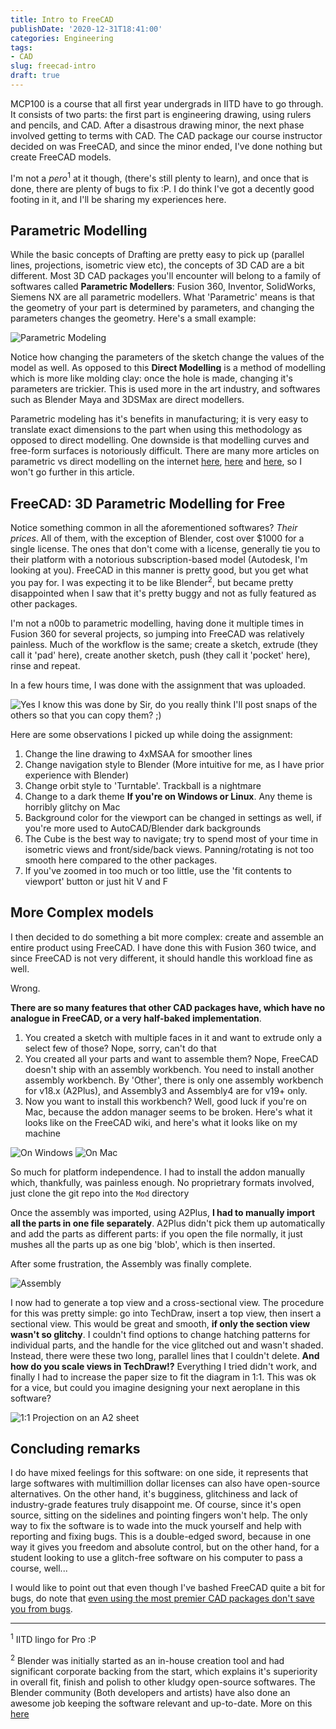 ```yaml
---
title: Intro to FreeCAD
publishDate: '2020-12-31T18:41:00'
categories: Engineering
tags:
- CAD
slug: freecad-intro
draft: true
---
```


MCP100 is a course that all first year undergrads in IITD have to go through. 
It consists of two parts: the first part is engineering drawing, using rulers
and pencils, and CAD. After a disastrous drawing minor, the next phase involved
getting to terms with CAD. The CAD package our course instructor decided on was
FreeCAD, and since the minor ended, I've done nothing but create FreeCAD models.

I'm not a *pero*<sup>1</sup> at it though, (there's still plenty to learn), and 
once that is done, there are plenty of bugs to fix :P. I do think I've got a 
decently good footing in it, and I'll be sharing my experiences here.

## Parametric Modelling

While the basic concepts of Drafting are pretty easy to pick up (parallel lines,
projections, isometric view etc), the concepts of 3D CAD are a bit different. 
Most 3D CAD packages you'll encounter will belong to a family of softwares 
called **Parametric Modellers**: Fusion 360, Inventor, SolidWorks, Siemens NX are
all parametric modellers. What 'Parametric' means is that the geometry of your 
part is determined by parameters, and changing the parameters changes the 
geometry. Here's a small example: 

![Parametric Modeling](/articles/2020/res/parametric_modelling.gif)

Notice how changing the parameters of the sketch change the values of the model
as well. As opposed to this **Direct Modelling** is a method of modelling which
is more like molding clay: once the hole is made, changing it's parameters are
trickier. This is used more in the art industry, and softwares such as Blender
Maya and 3DSMax are direct modellers.

Parametric modeling has it's benefits in manufacturing; it is very easy to 
translate exact dimensions to the part when using this methodology as opposed
to direct modelling. One downside is that modelling curves and free-form surfaces
is notoriously difficult. There are many more articles on parametric vs direct
modelling on the internet [here](https://www.ptc.com/en/blogs/cad/parametric-vs-direct-modeling-which-side-are-you-on), 
[here](https://www.designworldonline.com/what-is-parametric-modeling/) and 
[here](https://www.engineering.com/DesignSoftware/DesignSoftwareArticles/ArticleID/16587/Whats-the-Difference-Between-Parametric-and-Direct-Modeling.aspx),
so I won't go further in this article.

## FreeCAD: 3D Parametric Modelling for Free

Notice something common in all the aforementioned softwares? *Their prices*. All
of them, with the exception of Blender, cost over $1000 for a single license. The
ones that don't come with a license, generally tie you to their platform with
a notorious subscription-based model (Autodesk, I'm looking at you). FreeCAD 
in this manner is pretty good, but you get what you pay for. I was expecting it
to be like Blender<sup>2</sup>, but became pretty disappointed when I saw that it's pretty
buggy and not as fully featured as other packages. 

I'm not a n00b to parametric modelling, having done it multiple times in Fusion
360 for several projects, so jumping into FreeCAD was relatively painless. Much
of the workflow is the same; create a sketch, extrude (they call it 'pad' here),
create another sketch, push (they call it 'pocket' here), rinse and repeat. 

In a few hours time, I was done with the assignment that was uploaded.

![Yes I know this was done by Sir, do you really think I'll post snaps of the others so that you can copy them? ;)](/articles/2020/res/assignment.png)

Here are some observations I picked up while doing the assignment:

1. Change the line drawing to 4xMSAA for smoother lines
2. Change navigation style to Blender (More intuitive for me, as I have prior 
   experience with Blender)
3. Change orbit style to 'Turntable'. Trackball is a nightmare
4. Change to a dark theme **If you're on Windows or Linux**. Any theme is 
   horribly glitchy on Mac
5. Background color for the viewport can be changed in settings as well, if you're more used to AutoCAD/Blender dark backgrounds
6. The Cube is the best way to navigate; try to spend most of your time in 
   isometric views and front/side/back views. Panning/rotating is not too
   smooth here compared to the other packages.
7. If you've zoomed in too much or too little, use the 'fit contents to viewport'
   button or just hit V and F

## More Complex models

I then decided to do something a bit more complex: create and assemble an entire
product using FreeCAD. I have done this with Fusion 360 twice, and since FreeCAD
is not very different, it should handle this workload fine as well.

Wrong.

**There are so many features that other CAD packages have, which have no analogue
in FreeCAD, or a very half-baked implementation**.

1. You created a sketch with multiple faces in it and want to extrude only a 
   select few of those? Nope, sorry, can't do that
2. You created all your parts and want to assemble them? Nope, FreeCAD doesn't
   ship with an assembly workbench. You need to install another assembly
   workbench. By 'Other', there is only one assembly workbench for v18.x (A2Plus),
   and Assembly3 and Assembly4 are for v19+ only.
3. Now you want to install this workbench? Well, good luck if you're on Mac, because
   the addon manager seems to be broken. Here's what it looks like on the FreeCAD
   wiki, and here's what it looks like on my machine

![On Windows](/articles/2020/res/addonmgr.png) ![On Mac](/articles/2020/res/addonmgr_mac.png)

So much for platform independence. I had to install the addon manually which, 
thankfully, was painless enough. No proprietrary formats involved, just clone 
the git repo into the `Mod` directory

Once the assembly was imported, using A2Plus, **I had to manually import 
all the parts in one file separately**. A2Plus didn't pick them up automatically
and add the parts as different parts: if you open the file normally, it just 
mushes all the parts up as one big 'blob', which is then inserted.

After some frustration, the Assembly was finally complete.

![Assembly](/articles/2020/res/assembly.png)

I now had to generate a top view and a cross-sectional view. The procedure for
this was pretty simple: go into TechDraw, insert a top view, then insert a 
sectional view. This would be great and smooth, **if only the section view 
wasn't so glitchy**. I couldn't find options to change hatching patterns for 
individual parts, and the handle for the vice glitched out and wasn't shaded. 
Instead, there were these two long, parallel lines that I couldn't delete. 
**And how do you scale views in TechDraw!?** Everything I tried didn't work, 
and finally I had to increase the paper size to fit the diagram in 1:1. 
This was ok for a vice, but could you imagine designing your next aeroplane
in this software?

![1:1 Projection on an A2 sheet](/articles/2020/res/A2.png)

## Concluding remarks

I do have mixed feelings for this software: on one side, it represents that 
large softwares with multimillion dollar licenses can also have open-source
alternatives. On the other hand, it's bugginess, glitchiness and lack of 
industry-grade features truly disappoint me. Of course, since it's open source,
sitting on the sidelines and pointing fingers won't help. The only way to 
fix the software is to wade into the muck yourself and help with reporting and 
fixing bugs. This is a double-edged sword, because in one way it gives you 
freedom and absolute control, but on the other hand, for a student looking to 
use a glitch-free software on his computer to pass a course, well...

I would like to point out that even though I've bashed FreeCAD quite a bit for
bugs, do note that [even using the most premier CAD packages don't save you
from bugs](https://www.cadalyst.com/cad/product-design/what-grounded-airbus-a380-10903).

<hr>

<sup>1</sup> IITD lingo for Pro :P

<sup>2</sup> Blender was initially started as an in-house creation tool and 
had significant corporate backing from the start, which explains it's superiority
in overall fit, finish and polish to other kludgy open-source softwares. The 
Blender community (Both developers and artists) have also done an awesome job 
keeping the software relevant and up-to-date. More on this [here](https://www.blender.org/foundation/history/)
